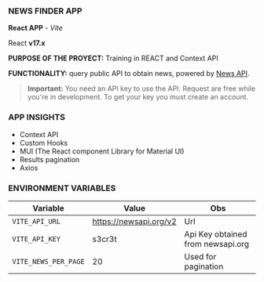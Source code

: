 ### NEWS FINDER APP

**React APP** - *Vite*

React **v17.x**


**PURPOSE OF THE PROYECT:** Training in REACT and Context API

**FUNCTIONALITY:** query public API to obtain news, powered by [News API](https://newsapi.org). 

> **Important:** You need an API key to use the API. Request are free while you're in development. To get your key you must create an account.

### APP INSIGHTS

- Context API
- Custom Hooks
- MUI  (The React component Library for Material UI)
- Results pagination
- Axios


### ENVIRONMENT VARIABLES

|Variable|Value|Obs|
|---|---|---|
|`VITE_API_URL`|https://newsapi.org/v2|Url|
|`VITE_API_KEY`|s3cr3t|Api Key obtained from newsapi.org|
|`VITE_NEWS_PER_PAGE`|20|Used for pagination|

